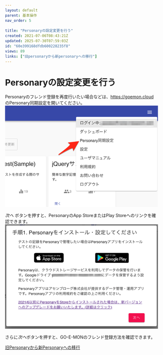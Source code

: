 ```yaml
---
layout: default
parent: 基本操作
nav_order: 5

title: "Personaryの設定変更を行う"
created: 2021-07-06T08:43:21Z
updated: 2025-07-30T07:59:03Z
id: "60e399168dfdb600228235f8"
views: 89
links: ["旧personaryから新personaryへの移行"]
---
```


# Personaryの設定変更を行う

Personaryのフレンド登録を再度行いたい場合などは、<https://goemon.cloud> のPersonary同期設定を開いてください。
![](/images/60df967beb7414001c0a1c83.png)



*次へ* ボタンを押すと、PersonaryのApp StoreまたはPlay Storeへのリンクを確認できます。
![](/images/60df96c92ce5f20021c2962c.png)

さらに*次へ*ボタンを押すと、GO-E-MONのフレンド登録方法を確認できます。

[旧Personaryから新Personaryへの移行](../advanced/旧Personaryから新Personaryへの移行.html)
